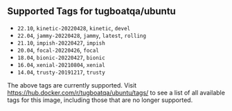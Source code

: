 ## Supported Tags for tugboatqa/ubuntu

* `22.10`, `kinetic-20220428`, `kinetic`, `devel`
* `22.04`, `jammy-20220428`, `jammy`, `latest`, `rolling`
* `21.10`, `impish-20220427`, `impish`
* `20.04`, `focal-20220426`, `focal`
* `18.04`, `bionic-20220427`, `bionic`
* `16.04`, `xenial-20210804`, `xenial`
* `14.04`, `trusty-20191217`, `trusty`

The above tags are currently supported. Visit https://hub.docker.com/r/tugboatqa/ubuntu/tags/ to see a list of all available tags for this image, including those that are no longer supported.
